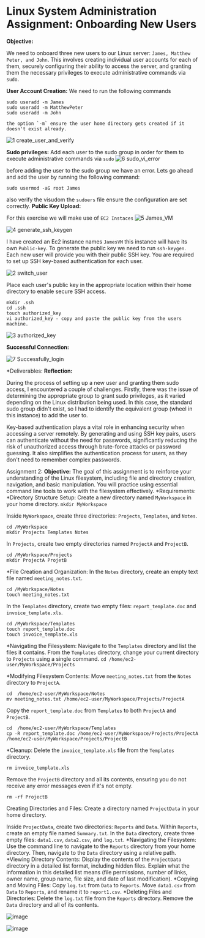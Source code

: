 # Linux System Administration Assignment: Onboarding New Users
**Objective:** 

We need to onboard three new users to our Linux server: `James, Matthew Peter, and John`. 
This involves creating individual user accounts for each of them, securely configuring their ability to access the server, and granting them the necessary privileges to execute administrative commands via `sudo`.

**User Account Creation:** 
We need to run the following commands 
```
sudo useradd -m James
sudo useradd -m MatthewPeter
sudo useradd -m John

the option `-m` ensure the user home directory gets created if it doesn't exist already.
```
![1 create_user_and_verify](https://github.com/lucm9/Linux_Practice/assets/96879757/e90d9f9c-f4f8-4c8d-916b-61cd9f6eef71)

**Sudo privileges:** 
Add each user to the sudo group in order for them to execute administrative commands via `sudo`
![6 sudo_vi_error](https://github.com/lucm9/Linux_Practice/assets/96879757/57097621-dc70-41a6-83ee-b04b362e15aa)

before adding the user to the sudo group we have an error. Lets go ahead and add the user by running the following command:

`sudo usermod -aG root James`

also verify the visudom the `sudoers` file ensure the configuration are set correctly. 
**Public Key Upload:** 

For this exercise we will make use of `EC2 Instaces`
![5 James_VM](https://github.com/lucm9/Linux_Practice/assets/96879757/5de5dc02-8118-4482-93d3-95ae5b26d1a6)

![4 generate_ssh_keygen](https://github.com/lucm9/Linux_Practice/assets/96879757/f9f38d9b-e27e-4700-ab1a-53a26f79470d)

I have created an Ec2 instance names `JamesVM` this instance will have its own `Public-key`. To generate the public key we need to run `ssh-keygen`. 
Each new user will provide you with their public SSH key. You are required to set up SSH key-based authentication for each user.

![2 switch_user](https://github.com/lucm9/Linux_Practice/assets/96879757/7c6d9be0-523b-4b92-a2ed-a3b3d95c1d82)

Place each user's public key in the appropriate location within their home directory to enable secure SSH access.
```
mkdir .ssh
cd .ssh
touch authorized_key
vi authorized_key - copy and paste the public key from the users machine. 
```
![3 authorized_key](https://github.com/lucm9/Linux_Practice/assets/96879757/9a5f26da-c0d2-43ed-9b40-260ae939b9d0)

**Successful Connection:**

![7 Successfully_login](https://github.com/lucm9/Linux_Practice/assets/96879757/325895ec-206b-4be7-867a-689dc520b8e3)

*Deliverables:
**Reflection:** 

During the process of setting up a new user and granting them sudo access, I encountered a couple of challenges. Firstly, there was the issue of determining the appropriate group to grant sudo privileges, as it varied depending on the Linux distribution being used.
In this case, the standard sudo group didn't exist, so I had to identify the equivalent group (wheel in this instance) to add the user to.

Key-based authentication plays a vital role in enhancing security when accessing a server remotely. By generating and using SSH key pairs, users can authenticate without the need for passwords, significantly reducing the risk of unauthorized access through brute-force attacks or password guessing. 
It also simplifies the authentication process for users, as they don't need to remember complex passwords.


Assignment 2:
**Objective:** 
The goal of this assignment is to reinforce your understanding of the Linux filesystem, including file and directory creation, navigation, and basic manipulation. You will practice using essential command line tools to work with the filesystem effectively.
*Requirements:
*Directory Structure Setup:
Create a new directory named `MyWorkspace` in your home directory.
`mkdir MyWorkspace`

Inside `MyWorkspace`, create three directories: `Projects`, `Templates`, and `Notes`.
```
cd /MyWorkspace
mkdir Projects Templates Notes
```
In `Projects`, create two empty directories named `ProjectA` and `ProjectB`.
```
cd /MyWorkspace/Projects
mkdir ProjectA ProjetB
```

*File Creation and Organization:
In the `Notes` directory, create an empty text file named `meeting_notes.txt`.

```
cd /MyWorkspace/Notes
touch meeting_notes.txt
```
In the `Templates` directory, create two empty files: `report_template.doc` and `invoice_template.xls`.
```
cd /MyWorkspace/Templates
touch report_template.doc
touch invoice_template.xls
```
*Navigating the Filesystem:
Navigate to the `Templates` directory and list the files it contains.
From the `Templates` directory, change your current directory to `Projects` using a single command.
`cd /home/ec2-user/MyWorkspace/Projects`

*Modifying Filesystem Contents:
Move `meeting_notes.txt` from the `Notes` directory to `ProjectA`.
```
cd  /home/ec2-user/MyWorkspace/Notes
mv meeting_notes.txt /home/ec2-user/MyWorkspace/Projects/ProjectA
```
Copy the `report_template.doc` from `Templates` to both `ProjectA` and `ProjectB`.
```
cd  /home/ec2-user/MyWorkspace/Templates
cp -R report_template.doc /home/ec2-user/MyWorkspace/Projects/ProjectA /home/ec2-user/MyWorkspace/Projects/ProjectB
```
*Cleanup:
Delete the `invoice_template.xls` file from the `Templates` directory.

`rm invoice_template.xls`

Remove the `ProjectB` directory and all its contents, ensuring you do not receive any error messages even if it's not empty.

`rm -rf ProjectB`


Creating Directories and Files:
Create a directory named `ProjectData` in your home directory.

Inside `ProjectData`, create two directories: `Reports` and `Data`.
Within `Reports`, create an empty file named `Summary.txt`.
In the `Data` directory, create three empty files: `data1.csv`, `data2.csv`, and `log.txt`.
*Navigating the Filesystem:
Use the command line to navigate to the `Reports` directory from your home directory.
Then, navigate to the `Data` directory using a relative path.
*Viewing Directory Contents:
Display the contents of the `ProjectData` directory in a detailed list format, including hidden files.
Explain what the information in this detailed list means (file permissions, number of links, owner name, group name, file size, and date of last modification).
*Copying and Moving Files:
Copy `log.txt` from `Data` to `Reports`.
Move `data1.csv` from `Data` to `Reports`, and rename it to `report1.csv`.
*Deleting Files and Directories:
Delete the `log.txt` file from the `Reports` directory.
Remove the `Data` directory and all of its contents.

![image](https://github.com/lucm9/Linux_Practice/assets/96879757/ecf5af90-6e04-4a7f-804b-75f308a7507c)

![image](https://github.com/lucm9/Linux_Practice/assets/96879757/fcea5a15-5a52-4007-ae40-966bf7de8def)

